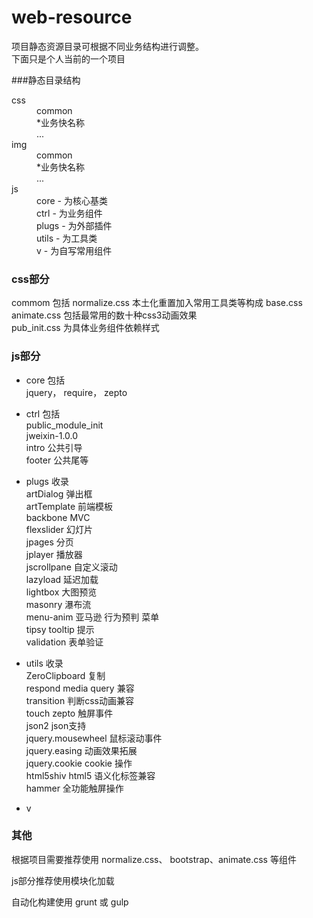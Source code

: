 # web-resource

项目静态资源目录可根据不同业务结构进行调整。  
下面只是个人当前的一个项目

###静态目录结构
<dl>
<dt>css</dt>
<dd>common</dd>
<dd>*业务快名称</dd>
<dd>...</dd>
<dt>img</dt>
<dd>common</dd>
<dd>*业务快名称</dd>
<dd>...</dd>
<dt>js</dt>
<dd>core - 为核心基类</dd>
<dd>ctrl - 为业务组件</dd>
<dd>plugs - 为外部插件</dd>
<dd>utils - 为工具类</dd>
<dd>v - 为自写常用组件</dd>
<dl>

### css部分
commom 包括 normalize.css 本土化重置加入常用工具类等构成 base.css  
animate.css 包括最常用的数十种css3动画效果  
pub_init.css 为具体业务组件依赖样式

### js部分
* core  包括  
    jquery， require， zepto

* ctrl  包括  
    public_module_init  
    jweixin-1.0.0  
    intro 公共引导  
    footer 公共尾等  

* plugs  收录  
    artDialog 弹出框  
    artTemplate 前端模板  
    backbone MVC  
    flexslider 幻灯片  
    jpages 分页  
    jplayer 播放器  
    jscrollpane 自定义滚动  
    lazyload 延迟加载  
    lightbox 大图预览  
    masonry 瀑布流  
    menu-anim 亚马逊 行为预判 菜单  
    tipsy   tooltip 提示  
    validation 表单验证  

* utils  收录  
    ZeroClipboard 复制  
    respond media query 兼容  
    transition 判断css动画兼容  
    touch zepto 触屏事件  
    json2 json支持  
    jquery.mousewheel 鼠标滚动事件  
    jquery.easing 动画效果拓展  
    jquery.cookie cookie 操作    
    html5shiv html5 语义化标签兼容  
    hammer 全功能触屏操作
* v

### 其他
根据项目需要推荐使用 normalize.css、 bootstrap、animate.css 等组件

js部分推荐使用模块化加载

自动化构建使用 grunt 或 gulp
